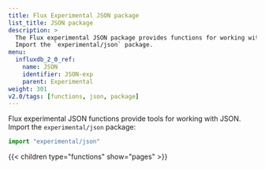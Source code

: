 ```yaml
---
title: Flux Experimental JSON package
list_title: JSON package
description: >
  The Flux experimental JSON package provides functions for working with JSON.
  Import the `experimental/json` package.
menu:
  influxdb_2_0_ref:
    name: JSON
    identifier: JSON-exp
    parent: Experimental
weight: 301
v2.0/tags: [functions, json, package]
---
```


Flux experimental JSON functions provide tools for working with JSON.
Import the `experimental/json` package:

```js
import "experimental/json"
```

{{< children type="functions" show="pages" >}}
